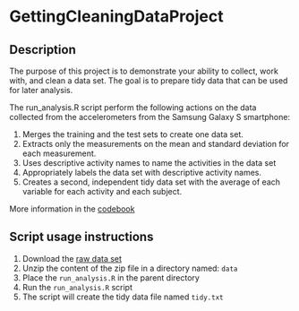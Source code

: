 GettingCleaningDataProject
==========================

## Description

The purpose of this project is to demonstrate your ability to collect, work with, and clean a data set. The goal is to prepare tidy data that can be used for later analysis. 

The run_analysis.R script perform the following actions on the data collected from the accelerometers from the Samsung Galaxy S smartphone:
1. Merges the training and the test sets to create one data set.
2. Extracts only the measurements on the mean and standard deviation for each measurement. 
3. Uses descriptive activity names to name the activities in the data set
4. Appropriately labels the data set with descriptive activity names. 
5. Creates a second, independent tidy data set with the average of each variable for each activity and each subject. 

More information in the [codebook](Codebook.md) 

## Script usage instructions

1. Download the [raw data set](https://d396qusza40orc.cloudfront.net/getdata%2Fprojectfiles%2FUCI%20HAR%20Dataset.zip)
2. Unzip the content of the zip file in a directory named: `data`
3. Place the `run_analysis.R` in the parent directory
4. Run the `run_analysis.R` script
5. The script will create the tidy data file named `tidy.txt`
